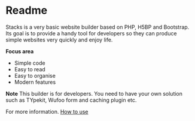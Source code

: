 # Readme
Stacks is a very basic website builder based on PHP, H5BP and Bootstrap.
Its goal is to provide a handy tool for developers so they can produce simple websites very quickly and enjoy life.

**Focus area**
- Simple code
- Easy to read
- Easy to organise
- Modern features

**Note**
This builder is for developers.
You need to have your own solution such as TYpekit, Wufoo form and caching plugin etc.

For more information.
[How to use](https://github.com/redfrost/Stacks/wiki/How-to-use)
